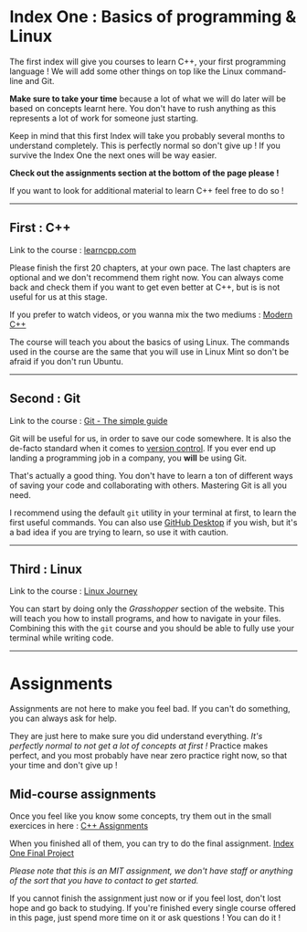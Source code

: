 # Index One : Basics of programming & Linux

The first index will give you courses to learn C++, your first programming language !
We will add some other things on top like the Linux command-line and Git.

**Make sure to take your time** because a lot of what we will do later will be based on concepts learnt here. You don't have to rush anything as this represents a lot of work for someone just starting.

Keep in mind that this first Index will take you probably several months to understand completely. This is perfectly normal so don't give up ! If you survive the Index One the next ones will be way easier.

__Check out the assignments section at the bottom of the page please !__

If you want to look for additional material to learn C++ feel free to do so !

---

## __First : C++__

Link to the course : [learncpp.com](https://learncpp.com/)

Please finish the first 20 chapters, at your own pace. The last chapters are optional and we don't recommend them right now. You can always come back and check them if you want to get even better at C++, but is is not useful for us at this stage.

If you prefer to watch videos, or you wanna mix the two mediums : [Modern C++](https://www.youtube.com/playlist?list=PLgnQpQtFTOGR50iIOtO36nK6aNPtVq98C)

The course will teach you about the basics of using Linux. The commands used in the course are the same that you will use in Linux Mint so don't be afraid if you don't run Ubuntu.

---

## __Second : Git__

Link to the course : [Git - The simple guide](https://rogerdudler.github.io/git-guide/)

Git will be useful for us, in order to save our code somewhere. It is also the de-facto standard when it comes to [version control](https://en.wikipedia.org/wiki/Version_control). If you ever end up landing a programming job in a company, you __will__ be using Git.

That's actually a good thing. You don't have to learn a ton of different ways of saving your code and collaborating with others. Mastering Git is all you need.

I recommend using the default `git` utility in your terminal at first, to learn the first useful commands. You can also use [GitHub Desktop](https://desktop.github.com/) if you wish, but it's a bad idea if you are trying to learn, so use it with caution.

---

## __Third : Linux__

Link to the course : [Linux Journey](https://linuxjourney.com/)

You can start by doing only the *Grasshopper* section of the website. This will teach you how to install programs, and how to navigate in your files. Combining this with the `git` course and you should be able to fully use your terminal while writing code.

---

# Assignments

Assignments are not here to make you feel bad. If you can't do something, you can always ask for help.

They are just here to make sure you did understand everything. _It's perfectly normal to not get a lot of concepts at first !_ Practice makes perfect, and you most probably have near zero practice right now, so that your time and don't give up !

## Mid-course assignments

Once you feel like you know some concepts, try them out in the small exercices in here : [C++ Assignments](https://www.cppforschool.com/assignments.html)

When you finished all of them, you can try to do the final assignment. [Index One Final Project](https://github.com/haysberg/index/blob/main/assignments/Index_1/final_assignment.pdf)

_Please note that this is an MIT assignment, we don't have staff or anything of the sort that you have to contact to get started._

If you cannot finish the assignment just now or if you feel lost, don't lost hope and go back to studying. If you're finished every single course offered in this page, just spend more time on it or ask questions ! You can do it !